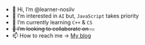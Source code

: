 - 👋 Hi, I’m @learner-nosilv
- 👀 I’m interested in `AI` but, `JavaScript` takes priority
- 🌱 I’m currently learning `C++` & `CS`
- ~~💞️ I’m looking to collaborate on ...~~
- 📫 How to reach me → [My blog](https://blog.naver.com/hh-383)

<!---
learner-nosilv/learner-nosilv is a ✨ special ✨ repository because its `README.md` (this file) appears on your GitHub profile.
You can click the Preview link to take a look at your changes.
--->
